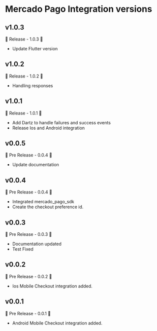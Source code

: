 # Mercado Pago Integration versions

## v1.0.3

🚀 Release - 1.0.3 🚀

- Update Flutter version

## v1.0.2

🚀 Release - 1.0.2 🚀

- Handling responses

## v1.0.1

🚀 Release - 1.0.1 🚀

- Add Dartz to handle failures and success events
- Release Ios and Android integration

## v0.0.5

🚀 Pre Release - 0.0.4 🚀

- Update documentation

## v0.0.4

🚀 Pre Release - 0.0.4 🚀

- Integrated mercado_pago_sdk
- Create the checkout preference id.

## v0.0.3

🚀 Pre Release - 0.0.3 🚀

- Documentation updated
- Test Fixed

## v0.0.2

🚀 Pre Release - 0.0.2 🚀

- Ios Mobile Checkout integration added.

## v0.0.1

🚀 Pre Release - 0.0.1 🚀

- Android Mobile Checkout integration added.
